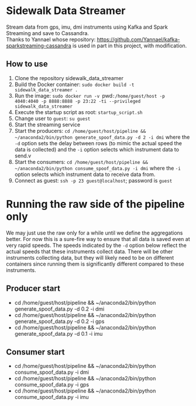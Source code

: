 # Sidewalk Data Streamer
Stream data from gps, imu, dmi instruments using Kafka and Spark Streaming and save to Cassandra.<br>
Thanks to Yannael whose repository: https://github.com/Yannael/kafka-sparkstreaming-cassandra is used in part in this project, with modification.

## How to use
1. Clone the repository sidewalk_data_streamer
2. Build the Docker container: `sudo docker build -t sidewalk_data_streamer .`
3. Run the image: `sudo docker run -v `pwd`:/home/guest/host -p 4040:4040 -p 8888:8888 -p 23:22 -ti --privileged sidewalk_data_streamer`
4. Execute the startup script as root: `startup_script.sh`
5. Change user to `guest`: `su guest`
6. Start the streaming service
6.	Start the producers: `cd /home/guest/host/pipeline && ~/anaconda2/bin/python generate_spoof_data.py -d 2 -i dmi` where the `-d` option sets the delay between rows (to mimic the actual speed the data is collected) and the `-i` option selects which instrument data to send.v
6.	Start the consumers: `cd /home/guest/host/pipeline && ~/anaconda2/bin/python consume_spoof_data.py -i dmi` where the `-i` option selects which instrument data to receive data from.
7. Connect as guest: `ssh -p 23 guest@localhost`; password is `guest`


# Running the raw side of the pipeline only
We may just use the raw only for a while until we define the aggregations better. For now this is a sure-fire way to ensure that all data is saved even at very rapid speeds. The speeds indicated by the `-d` option below reflect the actual speeds that these instruments collect data. There will be other instruments collecting data, but they will likely need to be on different containers since running them is significantly different compared to these instruments.
## Producer start
* cd /home/guest/host/pipeline && ~/anaconda2/bin/python generate_spoof_data.py -d 0.2 -i dmi
* cd /home/guest/host/pipeline && ~/anaconda2/bin/python generate_spoof_data.py -d 0.2 -i gps
* cd /home/guest/host/pipeline && ~/anaconda2/bin/python generate_spoof_data.py -d 0.1 -i imu

## Consumer start
* cd /home/guest/host/pipeline && ~/anaconda2/bin/python consume_spoof_data.py -i dmi
* cd /home/guest/host/pipeline && ~/anaconda2/bin/python consume_spoof_data.py -i gps
* cd /home/guest/host/pipeline && ~/anaconda2/bin/python consume_spoof_data.py -i imu

